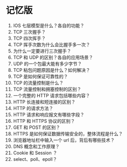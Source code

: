 # 记忆版
1. IOS 七层模型是什么？各自的功能？
2. TCP 三次握手？
3. TCP 四次挥手？
4. TCP 挥手次数为什么会比握手多一次？
5. 为什么一定要进行三次握手？
6. TCP 和 UDP 的区别？各自的应用场景？
7. UDP 的一个包最大能有多少字节？
8. TCP 粘包问题原因是什么？如何解决？
9. TCP 是如何保证可靠性的？
10. TCP 的流量控制是什么？
11. TCP 流量控制和拥塞控制的区别？
12. 一个完整的 HTTP 请求包括哪些内容？
13. HTTP 长连接和短连接的区别？
14. HTTP 的请求方法？
15. HTTP 请求和响应报文有哪些字段？
16. HTTP 和 HTTPS 协议的区别？
17. GET 和 POST 的区别？
18. HTTPS 是如何保证数据传输安全的，整体流程是什么？
19. 浏览器地址栏中输入一个 url 后，背后有哪些技术？
20. DNS 概念和工作原理？
21. Cookie 和 Session ？
22. select、poll、epoll？
